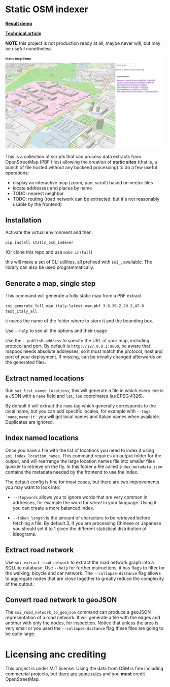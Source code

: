 # Static OSM indexer

__[Result demo](https://jacopofarina.eu/experiments/italy_static_map/)__

__[Technical article](https://jacopofarina.eu/posts/static-maps-part-3-text-search/)__

__NOTE__ this project is not production ready at all, maybe never will, but may be useful nonetheless.

![screenshot of a map created with this tool](screenshot.png)

This is a collection of scripts that can process data extracts from OpenStreetMap (PBF files) allowing the creation of __static sites__ (that is, a bunch of file hosted without any backend processing) to do a few useful operations:

* display an interactive map (zoom, pan, scroll) based on vector tiles
* locate addresses and places by name
* TODO: nearest neighbor
* TODO: routing (road network can be extracted, but it's not reasonably usable by the frontend)

## Installation

Activate the virtual environment and then:

```pip install static_osm_indexer```

(Or clone this repo and use `make install`)


this will make a set of CLI utilities, all prefixed with `soi_`, available. The library can also be used programmatically.

## Generate a map, single step

This command will generate a fully static map from a PBF extract

```soi_generate_full_map italy-latest.osm.pbf 3.8,36.2,20.2,47.8 test_italy_all```

it needs the name of the folder where to store it and the bounding box.

Use `--help` to see all the options and their usage

Use the `--publish-address` to specify the URL of your map, including protocol and port. By default is `http://127.0.0.1:9000`, be aware that mapbox needs absolute addresses, so it must match the protocol, host and port of your deployment. If missing, can be trivially changed afterwards on the generated files.

## Extract named locations

Run `soi_list_named_locations`, this will generate a file in which every line is a JSON with a `name` field and `lat`, `lon` coordinates (as EPSG:4326).

By default it will extract the `name` tag which generally corresponds to the local name, but you can add specific locales, for example with `--tags 'name,name:it'` you will get local names and Italian names when available. Duplicates are ignored.

## Index named locations

Once you have a file with the list of locations you need to index it using `soi_index_location_names`. This command requires an output folder for the output, and will rearrange the large location names file into smaller files quicker to retrieve on the fly. In this folder a file called `index_metadata.json` contains the metadata needed by the frontend to use the index.

The default config is fine for most cases, but there are two improvements you may want to look into:

* `--stopwords` allows you to ignore words that are very common in addresses, for example the word for *street* in your language. Using it you can create a more balanced index.

* `--token_length` is the amount of characters to be retrieved before fetching a file. By default 3, if you are processing Chinese or Japanese you should set it to 1 given the different statistical distribution of ideograms.

## Extract road network

Use `soi_extract_road_network` to extract the road network graph into a SQLLite database. Use `--help` for further instructions, it has flags to filter for the walking, bicycle and car network. The `--collapse-distance` flag allows to aggregate nodes that are close together to greatly reduce the complexity of the output.

## Convert road network to geoJSON

The `soi_road_network_to_geojson` command can produce a geoJSON representation of a road network. It will generate a file with the edges and another with only the nodes, for inspection. Notice that unless the area is very small or you used the `--collapse-distance` flag these files are going to be quite large.

# Licensing anc crediting

This project is under MIT license. Using the data from OSM is fine including commercial projects, but [there are some rules](https://www.openstreetmap.org/copyright) and you __must__ credit OpenStreetMap.